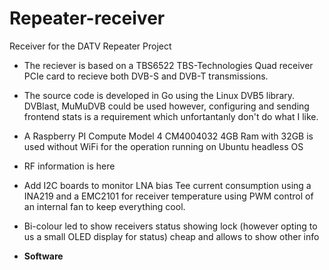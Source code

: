 # Repeater-receiver
Receiver for the DATV Repeater Project

- The reciever is based on a TBS6522 TBS-Technologies Quad receiver PCIe card to recieve both DVB-S and DVB-T transmissions.
- The source code is developed in Go using the Linux DVB5 library. DVBlast, MuMuDVB could be used however, configuring and sending frontend stats is a requirement which unfortantanly don't do what I like.
- A Raspberry PI Compute Model 4 CM4004032 4GB Ram with 32GB  is used without WiFi for the operation running on Ubuntu headless OS
- RF information is here <Link>
- Add I2C boards to monitor LNA bias Tee current consumption using a INA219 and a EMC2101 for receiver temperature using PWM control of an internal fan to keep everything cool.
- Bi-colour led to show receivers status showing lock (however opting to us a small OLED display for status) cheap and allows to show other info

- **Software**

